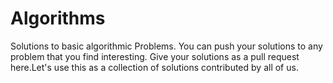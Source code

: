 # Algorithms
Solutions to basic algorithmic Problems.
You can push your solutions to any problem that you find interesting. Give your solutions as a pull request here.Let's use this as a collection of solutions contributed by all of us.
